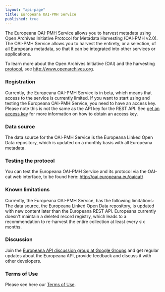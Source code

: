 ```yaml
---
layout: "api-page"
title: Europeana OAI-PMH Service
published: true
---
```


The Europeana OAI-PMH Service allows you to harvest metadata using Open Archives Initiative Protocol for Metadata Harvesting (OAI-PMH v2.0). The OAI-PMH Service allows you to harvest the entirety, or a selection, of all Europeana metadata, so that it can be integrated into other services or applications.

To learn more about the Open Archives Initiative (OAI) and the harvesting [protocol](http://www.openarchives.org/OAI/openarchivesprotocol.html), see http://www.openarchives.org.

### Registration

Currently, the Europeana OAI-PMH Service is in beta, which means that access to the service is currently limited. If you want to start using and testing the Europeana OAI-PMH Service, you need to have an access key. Please note this is not the same as the API key for the REST API. See [get an access key](/oai-pmh-service/registration/) for more information on how to obtain an access key.

### Data source

The data source for the OAI-PMH Service is the Europeana Linked Open Data repository, which is updated on a monthly basis with all Europeana metadata.

### Testing the protocol

You can test the Europeana OAI-PMH Service and its protocol via the OAI-cat web interface, to be found here: http://oai.europeana.eu/oaicat/

### Known limitations

Currently, the Europeana OAI-PMH Service, has the following limitations:
The data source, the Europeana Linked Open Data repository, is updated with new content later than the Europeana REST API.
Europeana currently doesn't maintain a deleted record registry, which leads to a recommendation to re-harvest the entire collection at least every six months.

### Discussion

Join the [Europeana API discussion group at Google Groups](https://groups.google.com/forum/?pli=1#!forum/europeanaapi) and get regular updates about the Europeana API, provide feedback and discuss it with other developers.

### Terms of Use

Please see here our [Terms of Use](http://www.europeana.eu/portal/rights/api-terms-of-use.html).